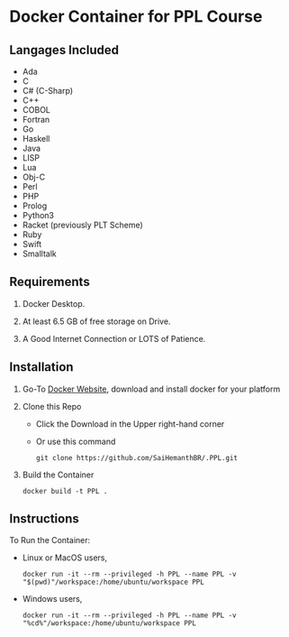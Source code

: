# Docker Container for PPL Course

## Langages Included
  * Ada
  * C
  * C# (C-Sharp)
  * C++
  * COBOL
  * Fortran
  * Go
  * Haskell
  * Java
  * LISP
  * Lua
  * Obj-C
  * Perl
  * PHP
  * Prolog
  * Python3
  * Racket (previously PLT Scheme)
  * Ruby
  * Swift
  * Smalltalk

## Requirements

  1. Docker Desktop.
  
  2. At least 6.5 GB of free storage on Drive.
  
  3. A Good Internet Connection or LOTS of Patience.

## Installation
  
  1. Go-To [Docker Website](https://www.docker.com/products/docker-desktop), download and install docker for your platform

  2. Clone this Repo
     
     * Click the Download in the Upper right-hand corner

     * Or use this command
       ```
       git clone https://github.com/SaiHemanthBR/.PPL.git
       ```
  
  3. Build the Container
     ```
     docker build -t PPL .
     ```

## Instructions

  To Run the Container:

  * Linux or MacOS users, 
    ```
    docker run -it --rm --privileged -h PPL --name PPL -v "$(pwd)"/workspace:/home/ubuntu/workspace PPL
    ```
  
  * Windows users,
    ```
    docker run -it --rm --privileged -h PPL --name PPL -v "%cd%"/workspace:/home/ubuntu/workspace PPL
    ```
